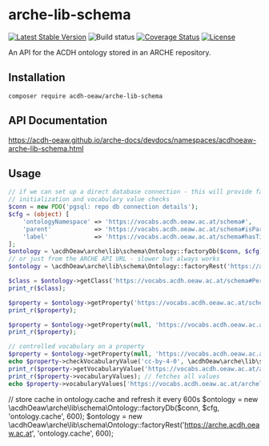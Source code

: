 # arche-lib-schema

[![Latest Stable Version](https://poser.pugx.org/acdh-oeaw/arche-lib-schema/v/stable)](https://packagist.org/packages/acdh-oeaw/arche-lib-schema)
![Build status](https://github.com/acdh-oeaw/arche-lib-schema/workflows/phpunit/badge.svg?branch=master)
[![Coverage Status](https://coveralls.io/repos/github/acdh-oeaw/arche-lib-schema/badge.svg?branch=master)](https://coveralls.io/github/acdh-oeaw/arche-lib-schema?branch=master)
[![License](https://poser.pugx.org/acdh-oeaw/arche-lib-schema/license)](https://packagist.org/packages/acdh-oeaw/arche-lib-schema)


An API for the ACDH ontology stored in an ARCHE repository.

## Installation

`composer require acdh-oeaw/arche-lib-schema`

## API Documentation

https://acdh-oeaw.github.io/arche-docs/devdocs/namespaces/acdhoeaw-arche-lib-schema.html

## Usage

```php
// if we can set up a direct database connection - this will provide faster 
// initialization and vocabulary value checks
$conn = new PDO('pgsql: repo db connection details');
$cfg = (object) [
    'ontologyNamespace' => 'https://vocabs.acdh.oeaw.ac.at/schema#',
    'parent'            => 'https://vocabs.acdh.oeaw.ac.at/schema#isPartOf',
    'label'             => 'https://vocabs.acdh.oeaw.ac.at/schema#hasTitle',
];
$ontology = \acdhOeaw\arche\lib\schema\Ontology::factoryDb($conn, $cfg);
// or just from the ARCHE API URL - slower but always works
$ontology = \acdhOeaw\arche\lib\schema\Ontology::factoryRest('https://arche.acdh.oeaw.ac.at/api');

$class = $ontology->getClass('https://vocabs.acdh.oeaw.ac.at/schema#Person');
print_r($class);

$property = $ontology->getProperty('https://vocabs.acdh.oeaw.ac.at/schema#RepoObject', 'https://vocabs.acdh.oeaw.ac.at/schema#hasContact');
print_r($property);

$property = $ontology->getProperty(null, 'https://vocabs.acdh.oeaw.ac.at/schema#hasContact');
print_r($property);

// controlled vocabulary on a property
$property = $ontology->getProperty(null, 'https://vocabs.acdh.oeaw.ac.at/schema#hasLicense');
echo $property->checkVocabularyValue('cc-by-4-0', \acdhOeaw\arche\lib\schema\Ontology::VOCABSVALUE_ALL); // doesn't fetch  all vocabulary values
print_r($property->getVocabularyValue('https://vocabs.acdh.oeaw.ac.at/archelicenses/cc-by-4-0')); // doesn't fetch  all vocabulary values
print_r($property->vocabularyValues); // fetches all values
echo $property->vocabularyValues['https://vocabs.acdh.oeaw.ac.at/archelicenses/cc-by-4-0']->getLabel('de'); // fetches all values first if they aren't loaded yet
```

// store cache in ontology.cache and refresh it every 600s
$ontology = new \acdhOeaw\arche\lib\schema\Ontology::factoryDb($conn, $cfg, 'ontology.cache', 600);
$ontology = new \acdhOeaw\arche\lib\schema\Ontology::factoryRest('https://arche.acdh.oeaw.ac.at', 'ontology.cache', 600);
